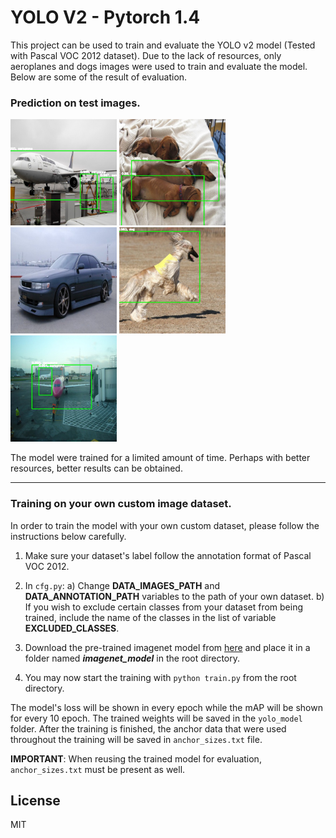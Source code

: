 # YOLO V2 - Pytorch 1.4

This project can be used to train and evaluate the YOLO v2 model (Tested with Pascal VOC 2012 dataset). Due to the lack of resources, only aeroplanes and dogs images were used to train and evaluate the model. Below are some of the result of evaluation. 

### Prediction on test images.
<img src="output/1.jpg" width="170"/>  <img src="output/2.jpg" width="170"/>  <img src="output/3.jpg" width="170"/>  <img src="output/4.jpg" width="170"/>  <img src="output/0.jpg" width="170"/>

The model were trained for a limited amount of time. Perhaps with better resources, better results can be obtained.
___
### Training on your own custom image dataset.

In order to train the model with your own custom dataset, please follow the instructions below carefully.

1) Make sure your dataset's label follow the annotation format of Pascal VOC 2012.

2) In `cfg.py`:
    a) Change **DATA_IMAGES_PATH** and **DATA_ANNOTATION_PATH** variables to the path of your own dataset.
    b) If you wish to exclude certain classes from your dataset from being trained, include the name of the classes in      the list of variable **EXCLUDED_CLASSES**.
    
3) Download the pre-trained imagenet model from [here](https://drive.google.com/file/d/1pF_BaOFQOIbHPsjrsrZ6BmXZm49IPrrn/view?usp=sharing) and place it in a folder named **_imagenet_model_** in the root directory.

4) You may now start the training with `python train.py` from the root directory.

The model's loss will be shown in every epoch while the mAP will be shown for every 10 epoch. The trained weights will be saved in the `yolo_model` folder. After the training is finished, the anchor data that were used throughout the training will be saved in `anchor_sizes.txt` file. 

**IMPORTANT**: When reusing the trained model for evaluation, `anchor_sizes.txt` must be present as well.


License
----

MIT


